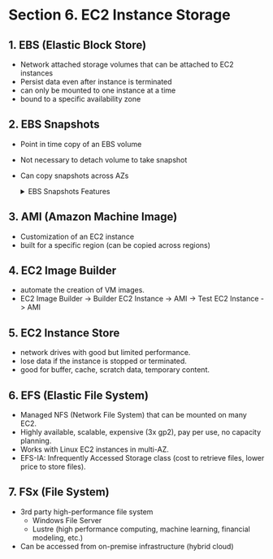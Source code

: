 # Section 6. EC2 Instance Storage

## 1. EBS (Elastic Block Store)

- Network attached storage volumes that can be attached to EC2 instances
- Persist data even after instance is terminated
- can only be mounted to one instance at a time
- bound to a specific availability zone

## 2. EBS Snapshots

- Point in time copy of an EBS volume
- Not necessary to detach volume to take snapshot
- Can copy snapshots across AZs
  <details>
  <summary>EBS Snapshots Features</summary>
  
    ```
    # EBS Snapshots Archive
    - 75% cheaper
    - 24 to 72 hours to restore

    # Recycle Bin for EBS Snapshots
    - Rules to retain snapshots
    -specify retention
    ``````

</details>

## 3. AMI (Amazon Machine Image)
- Customization of an EC2 instance
- built for a specific region (can be copied across regions)

## 4. EC2 Image Builder
- automate the creation of VM images.
- EC2 Image Builder -> Builder EC2 Instance -> AMI -> Test EC2 Instance -> AMI

## 5. EC2 Instance Store
- network drives with good but limited performance.
- lose data if the instance is stopped or terminated.
- good for buffer, cache, scratch data, temporary content.

## 6. EFS (Elastic File System)
- Managed NFS (Network File System) that can be mounted on many EC2.
- Highly available, scalable, expensive (3x gp2), pay per use, no capacity planning.
- Works with Linux EC2 instances in multi-AZ.
- EFS-IA: Infrequently Accessed Storage class (cost to retrieve files, lower price to store files).

## 7. FSx (File System)
- 3rd party high-performance file system
  - Windows File Server
  - Lustre (high performance computing, machine learning, financial modeling, etc.)
- Can be accessed from on-premise infrastructure (hybrid cloud)
